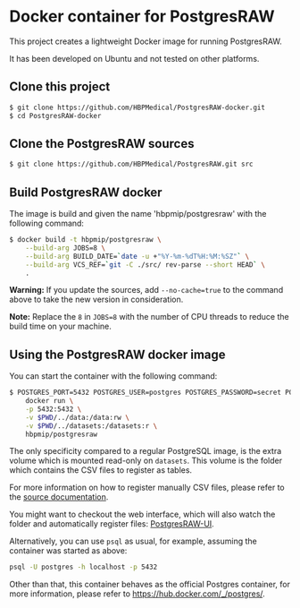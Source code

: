 # Docker container for PostgresRAW

This project creates a lightweight Docker image for running PostgresRAW.

It has been developed on Ubuntu and not tested on other platforms.

## Clone this project

```sh
$ git clone https://github.com/HBPMedical/PostgresRAW-docker.git
$ cd PostgresRAW-docker
```

## Clone the PostgresRAW sources

```sh
$ git clone https://github.com/HBPMedical/PostgresRAW.git src
```

## Build PostgresRAW docker 

The image is build and given the name 'hbpmip/postgresraw' with the following command:

```sh
$ docker build -t hbpmip/postgresraw \
    --build-arg JOBS=8 \
    --build-arg BUILD_DATE=`date -u +"%Y-%m-%dT%H:%M:%SZ"` \
    --build-arg VCS_REF=`git -C ./src/ rev-parse --short HEAD` \
    .
```

**Warning:** If you update the sources, add `--no-cache=true` to the command above to take the new version in consideration.

**Note:** Replace the `8` in `JOBS=8` with the number of CPU threads to reduce the build time on your machine.

## Using the PostgresRAW docker image

You can start the container with the following command:

```sh
$ POSTGRES_PORT=5432 POSTGRES_USER=postgres POSTGRES_PASSWORD=secret POSTGRES_DB=db \
    docker run \
    -p 5432:5432 \
    -v $PWD/../data:/data:rw \
    -v $PWD/../datasets:/datasets:r \
    hbpmip/postgresraw
```

The only specificity compared to a regular PostgreSQL image, is the extra volume which is mounted read-only on `datasets`. This volume is the folder which contains the CSV files to register as tables.

For more information on how to register manually CSV files, please refer to the [source documentation](https://github.com/HBPMedical/PostgresRAW).

You might want to checkout the web interface, which will also watch the folder and automatically register files: [PostgresRAW-UI](https://github.com/HBPMedical/PostgresRAW-UI-docker).

Alternatively, you can use `psql` as usual, for example, assuming the container was started as above:

```sh
psql -U postgres -h localhost -p 5432
```

Other than that, this container behaves as the official Postgres container, for more
information, please refer to https://hub.docker.com/_/postgres/. 

